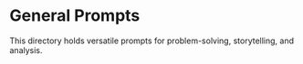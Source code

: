 # General Prompts

This directory holds versatile prompts for problem-solving, storytelling, and analysis.
